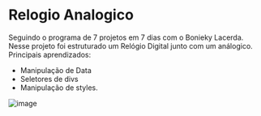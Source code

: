 # Relogio Analogico
Seguindo o programa de 7 projetos em 7 dias com o Bonieky Lacerda. 
Nesse projeto foi estruturado um Relógio Digital junto com um análogico. 
Principais aprendizados:
  - Manipulação de Data 
  - Seletores de divs
  - Manipulação de styles.

![image](https://user-images.githubusercontent.com/60353241/127069353-1312b2b7-de3b-42e3-9271-8a0820a1eac5.png)

